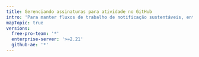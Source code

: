 ```yaml
---
title: Gerenciando assinaturas para atividade no GitHub
intro: 'Para manter fluxos de trabalho de notificação sustentáveis, entenda e reveja regularmente suas assinaturas.'
mapTopic: true
versions:
  free-pro-team: '*'
  enterprise-server: '>=2.21'
  github-ae: '*'
---
```


